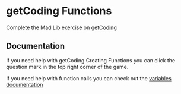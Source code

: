 # getCoding Functions

Complete the Mad Lib exercise on [getCoding](http://www.getcoding.io/create-functions)

## Documentation

If you need help with getCoding Creating Functions you can click the question mark in the top right corner of the game.

If you need help with function calls you can check out the [variables documentation](https://github.com/danleavitt0/codecamp-examples/blob/master/definingFunctions/README.md)
